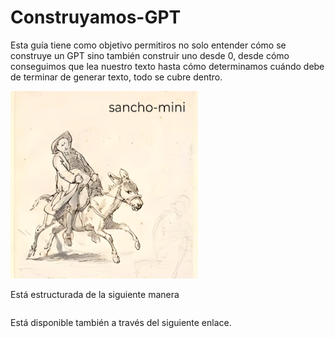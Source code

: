 # Construyamos-GPT

Esta guía tiene como objetivo permitiros no solo entender cómo se construye un GPT sino también construir uno desde 0, desde cómo conseguimos que lea nuestro texto hasta cómo determinamos cuándo debe de terminar de generar texto, todo se cubre dentro.

<img src="assets/sancho-mini-final.png" alt="Description of image" width="300" height="300">


Está estructurada de la siguiente manera
```

```

Está disponible también a través del siguiente enlace.